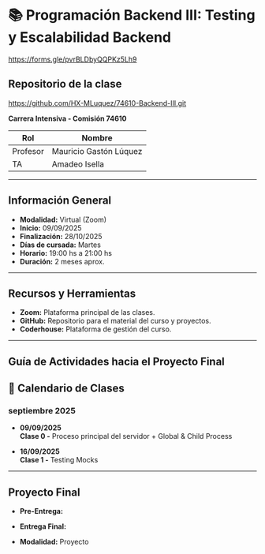 # 📚 Programación Backend III: Testing y Escalabilidad Backend

https://forms.gle/pvrBLDbyQQPKz5Lh9

## Repositorio de la clase
https://github.com/HX-MLuquez/74610-Backend-III.git


**Carrera Intensiva - Comisión 74610**

| Rol          | Nombre                 |
| ------------ | ---------------------- |
| Profesor     | Mauricio Gastón Lúquez |
| TA           | Amadeo Isella          |

---

## Información General

- **Modalidad:** Virtual (Zoom)
- **Inicio:** 09/09/2025
- **Finalización:** 28/10/2025
- **Días de cursada:** Martes
- **Horario:** 19:00 hs a 21:00 hs
- **Duración:** 2 meses aprox.

---

## Recursos y Herramientas

- **Zoom:** Plataforma principal de las clases.
- **GitHub:** Repositorio para el material del curso y proyectos.
- **Coderhouse:** Plataforma de gestión del curso.

---

## Guía de Actividades hacia el Proyecto Final

## 📅 Calendario de Clases

### **septiembre 2025**

- **09/09/2025**  
  **Clase 0 -** Proceso principal del servidor + Global & Child Process


- **16/09/2025**  
  **Clase 1 -** Testing Mocks


---

## Proyecto Final

- **Pre-Entrega:** 

- **Entrega Final:** 

- **Modalidad:** Proyecto





